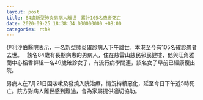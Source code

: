```yaml
---
layout: post
title: 84歲新型肺炎男病人離世　累計105名患者死亡
date: 2020-09-25 18:38:34.000000000 +08:00
categories: rthk
---
```


伊利沙伯醫院表示，一名新型肺炎確診病人下午離世。本港至今有105名確診患者去世。
 
該名84歲有長期病患的男病人，住在慈雲山慈民邨民健樓，他與旺角雅蘭中心稻香群組一名49歲確診女子，有流行病學關連，該名女子早前已經康復出院。

男病人在7月21日因咳嗽及發燒入院治療，情況持續惡化，延至今日下午近5時死亡。院方對病人離世感到難過，會為家屬提供適切協助。
